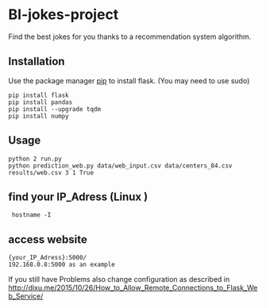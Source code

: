 # BI-jokes-project

Find the best jokes for you thanks to a recommendation system algorithm.

## Installation

Use the package manager [pip](https://pip.pypa.io/en/stable/) to install flask.
(You may need to use sudo)

```
pip install flask
pip install pandas
pip install --upgrade tqdm
pip install numpy
```

## Usage

```
python 2 run.py
python prediction_web.py data/web_input.csv data/centers_84.csv results/web.csv 3 1 True
```

## find your IP_Adress (Linux )

```
 hostname -I
```
## access website 
```
{your_IP_Adress}:5000/ 
192.168.0.8:5000 as an example
```
If you still have Problems also change configuration as described in  http://dixu.me/2015/10/26/How_to_Allow_Remote_Connections_to_Flask_Web_Service/